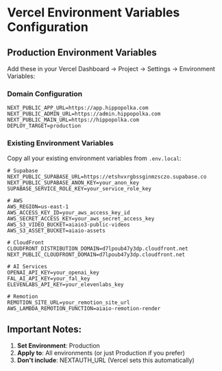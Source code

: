 # Vercel Environment Variables Configuration

## Production Environment Variables

Add these in your Vercel Dashboard → Project → Settings → Environment Variables:

### Domain Configuration
```
NEXT_PUBLIC_APP_URL=https://app.hippopolka.com
NEXT_PUBLIC_ADMIN_URL=https://admin.hippopolka.com  
NEXT_PUBLIC_MAIN_URL=https://hippopolka.com
DEPLOY_TARGET=production
```

### Existing Environment Variables
Copy all your existing environment variables from `.env.local`:

```
# Supabase
NEXT_PUBLIC_SUPABASE_URL=https://etshvxrgbssginmzsczo.supabase.co
NEXT_PUBLIC_SUPABASE_ANON_KEY=your_anon_key
SUPABASE_SERVICE_ROLE_KEY=your_service_role_key

# AWS
AWS_REGION=us-east-1
AWS_ACCESS_KEY_ID=your_aws_access_key_id
AWS_SECRET_ACCESS_KEY=your_aws_secret_access_key
AWS_S3_VIDEO_BUCKET=aiaio3-public-videos
AWS_S3_ASSET_BUCKET=aiaio-assets

# CloudFront
CLOUDFRONT_DISTRIBUTION_DOMAIN=d7lpoub47y3dp.cloudfront.net
NEXT_PUBLIC_CLOUDFRONT_DOMAIN=d7lpoub47y3dp.cloudfront.net

# AI Services
OPENAI_API_KEY=your_openai_key
FAL_AI_API_KEY=your_fal_key
ELEVENLABS_API_KEY=your_elevenlabs_key

# Remotion
REMOTION_SITE_URL=your_remotion_site_url
AWS_LAMBDA_REMOTION_FUNCTION=aiaio-remotion-render
```

## Important Notes:

1. **Set Environment**: Production
2. **Apply to**: All environments (or just Production if you prefer)
3. **Don't include**: NEXTAUTH_URL (Vercel sets this automatically)

